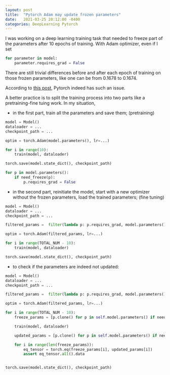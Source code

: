 ```yaml
---
layout: post
title:  "Pytorch Adam may update frozen parameters"
date:   2021-03-25 20:12:00 -0400
categories: DeepLearning Pytorch
---
```


I was working on a deep learning training task that needed to freeze part of the parameters after 10 epochs of training. With Adam optimizer, even if I set

```Python
for parameter in model:
    parameter.requires_grad = False
``` 

There are still trivial differences before and after each epoch of training on those frozen parameters, like one can be from 0.1678 to 0.1674.

According to [this post](https://discuss.pytorch.org/t/why-is-it-when-i-call-require-grad-false-on-all-my-params-my-weights-in-the-network-would-still-update/22126/15), Pytorch indeed has such an issue. 

A better practice is to split the training process into two parts like a pretraining-fine tuing work. In my situation, 

 * in the first part, train all the parameters and save them; (pretraining)

```python
model = Model()
dataloader = ...
checkpoint_path = ...

optim = torch.Adam(model.parameters(), lr=...)

for i in range(10):
    train(model, dataloader)

torch.save(model.state_dict(), checkpoint_path)

for p in model.parameters():
    if need_freeze(p):
        p.requires_grad = False
``` 

 * in the second part, reinitiate the model, start with a new optimizer without the frozen parameters, load the trained parameters; (fine tuning)

```python
model = Model()
dataloader = ...
checkpoint_path = ...

filtered_params =  filter(lambda p: p.requires_grad, model.parameters())

optim = torch.Adam(filtered_params, lr=...)

for i in range(TOTAL_NUM - 10):
    train(model, dataloader)

torch.save(model.state_dict(), checkpoint_path)
``` 

* to check if the parameters are indeed not updated:

```python
model = Model()
dataloader = ...
checkpoint_path = ...

filtered_params =  filter(lambda p: p.requires_grad, model.parameters())

optim = torch.Adam(filtered_params, lr=...)

for i in range(TOTAL_NUM - 10):
    freeze_params = [p.clone() for p in self.model.parameters() if need_freeze(p)]

    train(model, dataloader)

    updated_params = [p.clone() for p in self.model.parameters() if need_freeze(p)]

    for i in range(len(freeze_params)):
        eq_tensor = torch.eq(freeze_params[i], updated_params[i])
        assert eq_tensor.all().data


torch.save(model.state_dict(), checkpoint_path)
```